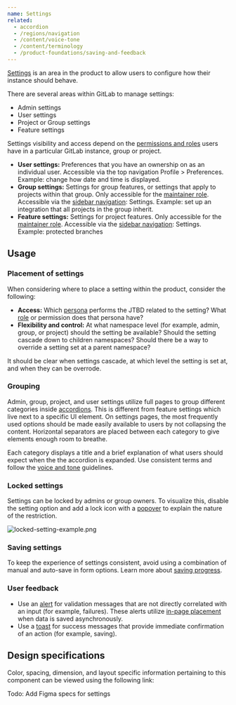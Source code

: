 ```yaml
---
name: Settings
related:
  - accordion
  - /regions/navigation
  - /content/voice-tone
  - /content/terminology
  - /product-foundations/saving-and-feedback
---
```


[Settings](/content/terminology#settings-%26-configuration) is an area in the product to allow users to configure how their instance should behave.

There are several areas within GitLab to manage settings:

- Admin settings
- User settings
- Project or Group settings
- Feature settings

Settings visibility and access depend on the [permissions and roles](https://docs.gitlab.com/ee/user/permissions.html) users have in a particular GitLab instance, group or project.
- **User settings:** Preferences that you have an ownership on as an individual user. Accessible via the top navigation Profile > Preferences. Example: change how date and time is displayed.
- **Group settings:** Settings for group features, or settings that apply to projects within that group. Only accessible for the [maintainer role](https://docs.gitlab.com/ee/user/permissions.html). Accessible via the [sidebar navigation](/regions/navigation#left-sidebar): Settings. Example: set up an integration that all projects in the group inherit.
- **Feature settings:** Settings for project features. Only accessible for the [maintainer role](https://docs.gitlab.com/ee/user/permissions.html). Accessible via the [sidebar navigation](/regions/navigation#left-sidebar): Settings. Example: protected branches

## Usage

### Placement of settings

When considering where to place a setting within the product, consider the following:

- **Access:** Which [persona](https://about.gitlab.com/handbook/product/personas/) performs the JTBD related to the setting? What [role](https://docs.gitlab.com/ee/user/permissions.html) or permission does that persona have?
- **Flexibility and control:** At what namespace level (for example, admin, group, or project) should the setting be available? Should the setting cascade down to children namespaces? Should there be a way to override a setting set at a parent namespace?

It should be clear when settings cascade, at which level the setting is set at, and when they can be overrode.
### Grouping

Admin, group, project, and user settings utilize full pages to group different categories inside [accordions](/components/accordion). This is different from feature settings which live next to a specific UI element. On settings pages, the most frequently used options should be made easily available to users by not collapsing the content. Horizontal separators are placed between each category to give elements enough room to breathe.

Each category displays a title and a brief explanation of what users should expect when the the accordion is expanded. Use consistent terms and follow the [voice and tone](/content/voice-tone) guidelines.

### Locked settings

Settings can be locked by admins or group owners. To visualize this, disable the setting option and add a lock icon with a [popover](/components/popover) to explain the nature of the restriction.

![locked-setting-example.png](/img/locked-setting-example.png)

### Saving settings

To keep the experience of settings consistent, avoid using a combination of manual and auto-save in form options. Learn more about [saving progress](/product-foundations/saving-and-feedback#saving-progress).

### User feedback

- Use an [alert](/components/alert) for validation messages that are not directly correlated with an input (for example, failures). These alerts utilize [in-page placement](/components/alert#in-page) when data is saved asynchronously.
- Use a [toast](/components/toast) for success messages that provide immediate confirmation of an action (for example, saving).

## Design specifications

Color, spacing, dimension, and layout specific information pertaining to this component can be viewed using the following link:

Todo: Add Figma specs for settings
